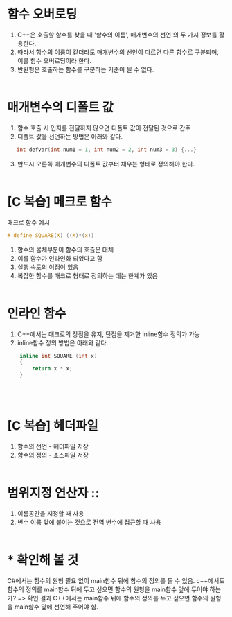 # 함수 오버로딩
1. C++은 호출할 함수를 찾을 때 '함수의 이름', 매개변수의 선언'의 두 가지 정보를 활용한다.
2. 따라서 함수의 이름이 같더라도 매개변수의 선언이 다르면 다른 함수로 구분되며, 이를 함수 오버로딩이라 한다.
3. 반환형은 호출하는 함수를 구분하는 기준이 될 수 없다.<br/><br/>   
# 매개변수의 디폴트 값
1. 함수 호출 시 인자를 전달하지 않으면 디폴트 값이 전달된 것으로 간주
2. 디폴트 값을 선언하는 방법은 아래와 같다.
```c++
   int defvar(int num1 = 1, int num2 = 2, int num3 = 3) {...}
```
3. 반드시 오른쪽 매개변수의 디폴트 값부터 채우는 형태로 정의해야 한다.<br/><br/>
# [C 복습] 메크로 함수
매크로 함수 예시
```c
# define SQUARE(X) ((X)*(x))
```
1. 함수의 몸체부분이 함수의 호출문 대체
2. 이를 함수가 인라인화 되었다고 함
3. 실행 속도의 이점이 있음
4. 복잡한 함수를 매크로 형태로 정의하는 데는 한계가 있음
<br/><br/>
# 인라인 함수
1. C++에서는 매크로의 장점을 유지, 단점을 제거한 inline함수 정의가 가능
2. inline함수 정의 방법은 아래와 같다.
```C++
    inline int SQUARE (int x)
    {
        return x * x;
    }
```
<br/><br/>
# [C 복습] 헤더파일
1. 함수의 선언 - 헤더파일 저장
2. 함수의 정의 - 소스파일 저장
<br/><br/>
# 범위지정 연산자 ::
1. 이름공간을 지정할 때 사용
2. 변수 이름 앞에 붙이는 것으로 전역 변수에 접근할 때 사용
<br/><br/>

# * 확인해 볼 것
C#에서는 함수의 원형 필요 없이 main함수 뒤에 함수의 정의를 둘 수 있음.
c++에서도 함수의 정의를 main함수 뒤에 두고 싶으면 함수의 원형을 main함수 앞에 두어야 하는가?
=> 확인 결과 C++에서는 main함수 뒤에 함수의 정의를 두고 싶으면 함수의 원형을 main함수 앞에 선언해 주어야 함.